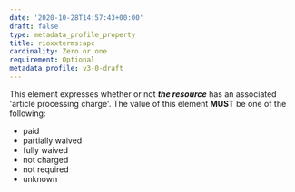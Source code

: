 ```yaml
---
date: '2020-10-28T14:57:43+00:00'
draft: false
type: metadata_profile_property
title: rioxxterms:apc
cardinality: Zero or one
requirement: Optional
metadata_profile: v3-0-draft
---
```

This element expresses whether or not ***the resource*** has an associated &#39;article processing charge&#39;. The value of this element **MUST** be one of the following:

* paid
* partially waived
* fully waived
* not charged
* not required
* unknown
